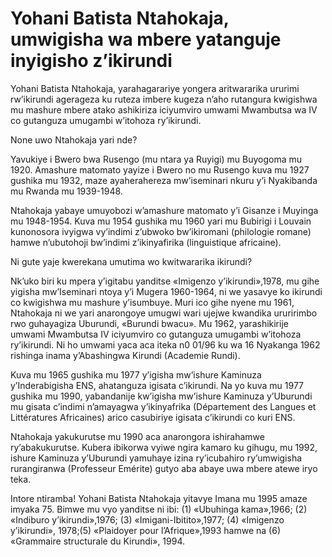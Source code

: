# Yohani Batista Ntahokaja, umwigisha wa mbere yatanguje inyigisho z’ikirundi

Yohani Batista Ntahokaja, yarahagarariye yongera aritwararika ururimi rw’ikirundi agerageza ku ruteza imbere kugeza n’aho rutangura kwigishwa mu mashure mbere atako ashikiriza iciyumviro umwami Mwambutsa wa IV co gutanguza umugambi w’itohoza ry’ikirundi.

None uwo Ntahokaja yari nde?

Yavukiye i Bwero bwa Rusengo (mu ntara ya Ruyigi) mu Buyogoma mu 1920. Amashure matomato yayize i Bwero no mu Rusengo kuva mu 1927 gushika mu 1932, maze ayaherahereza mw’iseminari nkuru y’i Nyakibanda mu Rwanda mu 1939-1948.

Ntahokaja yabaye umuyobozi w’amashure matomato y’i Gisanze i Muyinga mu 1948-1954. Kuva mu 1954 gushika mu 1960 yari mu Bubirigi i Louvain kunonosora ivyigwa vy’indimi z’ubwoko bw’ikiromani (philologie romane) hamwe n’ubutohoji bw’indimi z’ikinyafirika (linguistique africaine).

Ni gute yaje kwerekana umutima wo kwitwararika ikirundi?

Nk’uko biri ku mpera y’igitabu yanditse «Imigenzo y’ikirundi»,1978, mu gihe yigisha mw’Iseminari ntoya y’i Mugera 1960-1964, ni we yasavye ko ikirundi co kwigishwa mu mashure y’isumbuye. Muri ico gihe nyene mu 1961, Ntahokaja ni we yari anarongoye umugwi wari ujejwe kwandika ururirimbo rwo guhayagiza Uburundi, «Burundi bwacu». Mu 1962, yarashikirije umwami Mwambutsa IV iciyumviro co gutanguza umugambi w’itohoza ry’ikirundi. Ni ho umwami yaca aca iteka n0 01/96 ku wa 16 Nyakanga 1962 rishinga inama y’Abashingwa Kirundi (Academie Rundi).

Kuva mu 1965 gushika mu 1977 y’igisha mw’ishure Kaminuza y’Inderabigisha ENS, ahatanguza igisata c’ikirundi. Na yo kuva mu 1977 gushika mu 1990, yabandanije kw’igisha mw’ishure Kaminuza y’Uburundi mu gisata c’indimi n’amayagwa y’ikinyafrika (Département des Langues et Littératures Africaines) arico casubiriye igisata c’ikirundi co kuri ENS.

Ntahokaja yakukurutse mu 1990 aca anarongora ishirahamwe ry’abakukurutse. Kubera ibikorwa vyiwe ngira kamaro ku gihugu, mu 1992, ishure Kaminuza y’Uburundi yamuhaye izina ry’icubahiro ry’umwigisha rurangiranwa (Professeur Emérite) gutyo aba abaye uwa mbere atewe iryo teka.

Intore ntiramba! Yohani Batista Ntahokaja yitavye Imana mu 1995 amaze imyaka 75. Bimwe mu vyo yanditse ni ibi: (1) «Ubuhinga kama»,1966; (2) «Indiburo y’ikirundi»,1976; (3) «Imigani-Ibitito»,1977; (4) «Imigenzo y’ikirundi», 1978;(5) «Plaidoyer pour l’Afrique»,1993 hamwe na (6) «Grammaire structurale du Kirundi», 1994.